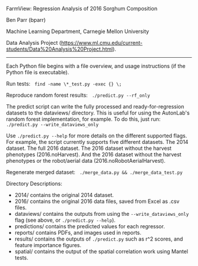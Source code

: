 FarmView: Regression Analysis of 2016 Sorghum Composition

Ben Parr (bparr)

Machine Learning Department, Carnegie Mellon University

Data Analysis Project (https://www.ml.cmu.edu/current-students/Data%20Analysis%20Project.html).

___

Each Python file begins with a file overview, and usage instructions (if the Python file is executable).

Run tests: &nbsp; `find -name \*_test.py -exec {} \;`

Reproduce random forest results: &nbsp; `./predict.py --rf_only`

The predict script can write the fully processed and ready-for-regression datasets to the dataviews/ directory. This is useful for using the AutonLab's random forest implementation, for example. To do this, just run: &nbsp; `./predict.py --write_dataviews_only`

Use `./predict.py --help` for more details on the different supported flags. For example, the script currently supports five different datasets. The 2014 dataset. The full 2016 dataset. The 2016 dataset without the harvest phenotypes (2016.noHarvest). And the 2016 dataset without the harvest phenotypes or the robot/aerial data (2016.noRobotAerialHarvest).

Regenerate merged dataset: &nbsp; `./merge_data.py && ./merge_data_test.py`


Directory Descriptions:
  * 2014/ contains the original 2014 dataset.
  * 2016/ contains the original 2016 data files, saved from Excel as .csv files.
  * dataviews/ contains the outputs from using the `--write_dataviews_only` flag (see above, or `./predict.py --help`).
  * predictions/ contains the predicted values for each regressor.
  * reports/ contains PDFs, and images used in reports.
  * results/ contains the outputs of `./predict.py` such as r^2 scores, and feature importance figures.
  * spatial/ contains the output of the spatial correlation work using Mantel tests.
